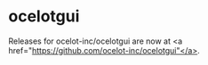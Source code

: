ocelotgui
=========

Releases for ocelot-inc/ocelotgui are now at
<a href="https://github.com/ocelot-inc/ocelotgui"</a>.
